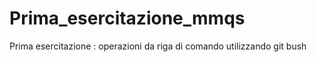 # Prima_esercitazione_mmqs
Prima esercitazione : operazioni da riga di comando utilizzando git bush
